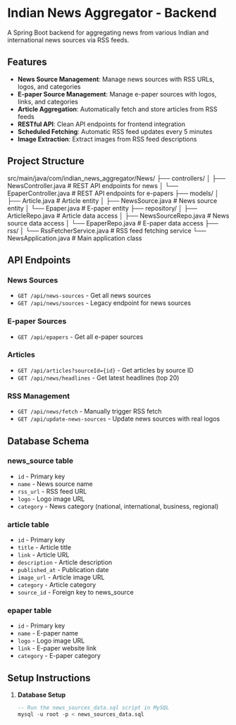 # Indian News Aggregator - Backend

A Spring Boot backend for aggregating news from various Indian and international news sources via RSS feeds.

## Features

- **News Source Management**: Manage news sources with RSS URLs, logos, and categories
- **E-paper Source Management**: Manage e-paper sources with logos, links, and categories
- **Article Aggregation**: Automatically fetch and store articles from RSS feeds
- **RESTful API**: Clean API endpoints for frontend integration
- **Scheduled Fetching**: Automatic RSS feed updates every 5 minutes
- **Image Extraction**: Extract images from RSS feed descriptions

## Project Structure

src/main/java/com/indian_news_aggregator/News/
├── controllers/
│ ├── NewsController.java # REST API endpoints for news
│ └── EpaperController.java # REST API endpoints for e-papers
├── models/
│ ├── Article.java # Article entity
│ ├── NewsSource.java # News source entity
│ └── Epaper.java # E-paper entity
├── repository/
│ ├── ArticleRepo.java # Article data access
│ ├── NewsSourceRepo.java # News source data access
│ └── EpaperRepo.java # E-paper data access
├── rss/
│ └── RssFetcherService.java # RSS feed fetching service
└── NewsApplication.java # Main application class


## API Endpoints

### News Sources
- `GET /api/news-sources` - Get all news sources
- `GET /api/news/sources` - Legacy endpoint for news sources

### E-paper Sources
- `GET /api/epapers` - Get all e-paper sources

### Articles
- `GET /api/articles?sourceId={id}` - Get articles by source ID
- `GET /api/news/headlines` - Get latest headlines (top 20)

### RSS Management
- `GET /api/news/fetch` - Manually trigger RSS fetch
- `GET /api/update-news-sources` - Update news sources with real logos

## Database Schema

### news_source table
- `id` - Primary key
- `name` - News source name
- `rss_url` - RSS feed URL
- `logo` - Logo image URL
- `category` - News category (national, international, business, regional)

### article table
- `id` - Primary key
- `title` - Article title
- `link` - Article URL
- `description` - Article description
- `published_at` - Publication date
- `image_url` - Article image URL
- `category` - Article category
- `source_id` - Foreign key to news_source

### epaper table
- `id` - Primary key
- `name` - E-paper name
- `logo` - Logo image URL
- `link` - E-paper website link
- `category` - E-paper category

## Setup Instructions

1. **Database Setup**
   ```sql
   -- Run the news_sources_data.sql script in MySQL
   mysql -u root -p < news_sources_data.sql
